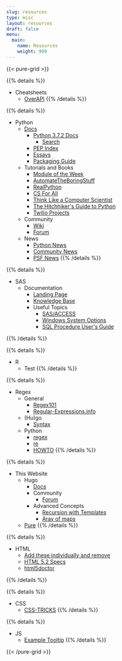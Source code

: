 ```yaml
---
slug: resources
type: misc
layout: resources
draft: false
menu:
  main:
    name: Resources
    weight: 999
---
```

{{< pure-grid >}}

{{% details %}}
* Cheatsheets
    * [OverAPI](overapi.com)
{{% /details %}}


{{% details %}}
* Python
    * [Docs](https://www.python.org/doc/)
        * [Python 3.7.2 Docs](https://docs.python.org/3/)
            * [Search](https://docs.python.org/3/search.html)
        * [PEP Index](https://www.python.org/dev/peps/)
        * [Essays](https://www.python.org/doc/essays/)
        * [Packaging Guide](https://packaging.python.org/)
    * Tutorials and Books
        * [Module of the Week](https://pymotw.com/2/index.html)
        * [AutomateTheBoringStuff](https://automatetheboringstuff.com/)
        * [RealPython](https://realpython.com/)
        * [CS For All](https://www.cs.hmc.edu/csforall/)
        * [Think Like a Computer Scientist](http://greenteapress.com/thinkpython/html/index.html/")
        * [The Hitchhiker's Guide to Python](https://docs.python-guide.org/)
        * [Twilio Projects](https://www.twilio.com/blog/tag/python)
    * Community
        * [Wiki](https://wiki.python.org/moin/")
        * [Forum](https://python-forum.io/")
    * News
        * [Python News](https://www.python.org/blogs/)
        * [Community News](https://planetpython.org/titles_only.html)
        * [PSF News](http://pyfound.blogspot.com/)
{{% /details %}}

{{% details %}}
* SAS
    * Documentation
        * [Landing Page](https://support.sas.com/documentation/94/)
        * [Knowledge Base](https://support.sas.com/en/knowledge-base.html)
        * Useful Topics
            * [SAS/ACCESS](http://documentation.sas.com/?docsetId=acpcref&docsetTarget=titlepage.htm&docsetVersion=9.4&locale=en)
            * [Windows System Options](http://support.sas.com/documentation/cdl/en/hostwin/69955/HTML/default/viewer.htm#n0rlm7a9issspgn1vj98y6m4q89v.htm)
            * [SQL Procedure User's Guide](http://support.sas.com/documentation/cdl//en/sqlproc/69822/HTML/default/viewer.htm#titlepage.htm)

{{% /details %}}

{{% details %}}
* R
    * Test
{{% /details %}}

{{% details %}}
* Regex
    * General
        * [Regex101](https://regex101.com)
        * [Regular-Expressions.info](https://www.regular-expressions.info/)
    * (Hu)go
        * [Syntax](https://github.com/google/re2/wiki/Syntax)
    * Python
        * [regex](https://pypi.org/project/regex/)
        * [re](https://docs.python.org/3/library/re.html)
        * [HOWTO](https://docs.python.org/3/howto/regex.html)
{{% /details %}}

{{% details %}}
* This Website
    * Hugo
        * [Docs](https://gohugo.io/documentation/)
        * Community
            * [Forum](https://discourse.gohugo.io)
        * Advanced Concepts
            * [Recursion with Templates](https://discourse.gohugo.io/t/go-template-programming-partials-pipe-use-as-functions-recursive/11444)
            * [Aray of maps](https://discourse.gohugo.io/t/coding-challenge-create-array-from-value-in-array-of-maps-in-frontmatter/6421/4)
    * [Pure](https://purecss.io/)
{{% /details %}}

{{% details %}}
* HTML
    * [Add these individually and remove](https://stackoverflow.com/questions/823718/what-are-some-of-the-best-reference-sites-for-html-and-javascript-programming)
    * [HTML 5.2 Specs](https://www.w3.org/TR/html5/index.html#contents)
    * [html5doctor](http://html5doctor.com/)

{{% /details %}}

{{% details %}}
* CSS
    * [CSS-TRICKS](https://css-tricks.com/)
{{% /details %}}

{{% details %}}
* JS
    * <a href="" tooltip="Example tooltip" tooltip-position="right">Example Tooltip</a>
{{% /details %}}

{{< /pure-grid >}}
